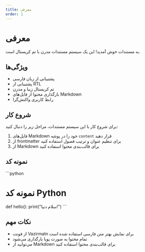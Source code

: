 ```yaml
---
title: معرفی
order: 1
---
```


# معرفی

به مستندات خوش آمدید! این یک سیستم مستندات مدرن با تم کریستال است.

## ویژگی‌ها

- پشتیبانی از زبان فارسی
- پشتیبانی از RTL
- تم کریستال زیبا و مدرن
- بارگذاری محتوا از فایل‌های Markdown
- رابط کاربری واکنش‌گرا

## شروع کار

برای شروع کار با این سیستم مستندات، مراحل زیر را دنبال کنید:

1. فایل‌های Markdown خود را در پوشه `content` قرار دهید
2. از frontmatter برای تنظیم عنوان و ترتیب فصول استفاده کنید
3. از Markdown برای قالب‌بندی محتوا استفاده کنید

## نمونه کد

\`\`\`python
# نمونه کد Python
def hello():
    print("سلام دنیا!")
\`\`\`

## نکات مهم

- از فونت Vazirmatn برای نمایش بهتر متن فارسی استفاده شده است
- تمام محتوا به صورت پویا بارگذاری می‌شود
- می‌توانید از Markdown برای قالب‌بندی محتوا استفاده کنید
